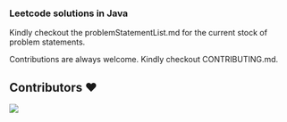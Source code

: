 ### Leetcode solutions in Java

Kindly checkout the problemStatementList.md for the current stock of problem statements.

Contributions are always welcome. Kindly checkout CONTRIBUTING.md.



## Contributors ❤️ 

<a href="https://github.com/dexterpuru/leetcode_java/graphs/contributors">
  <img src="https://contributors-img.web.app/image?repo=dexterpuru/leetcode_java" />
</a>